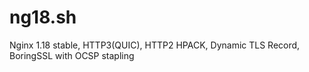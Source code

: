 # ng18.sh
Nginx 1.18 stable, HTTP3(QUIC), HTTP2 HPACK, Dynamic TLS Record, BoringSSL with OCSP stapling
